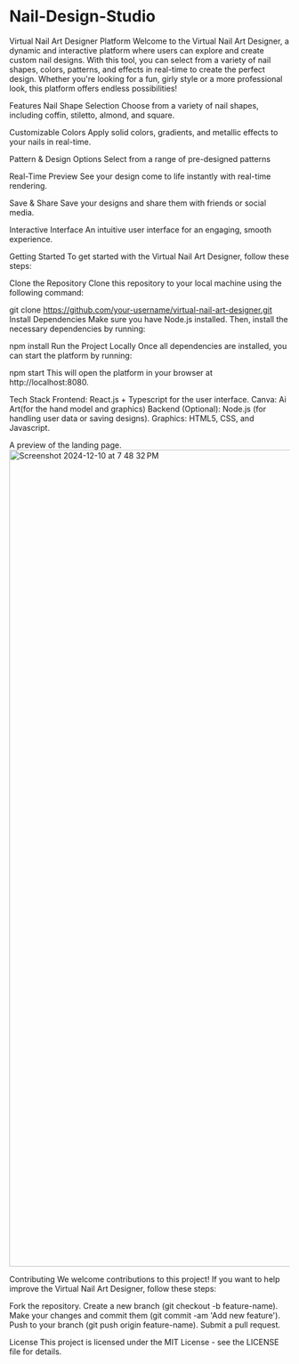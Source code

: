 # Nail-Design-Studio

Virtual Nail Art Designer Platform
Welcome to the Virtual Nail Art Designer, a dynamic and interactive platform where users can explore and create custom nail designs. With this tool, you can select from a variety of nail shapes, colors, patterns, and effects in real-time to create the perfect design. Whether you're looking for a fun, girly style or a more professional look, this platform offers endless possibilities!

Features
Nail Shape Selection
Choose from a variety of nail shapes, including coffin, stiletto, almond, and square.

Customizable Colors
Apply solid colors, gradients, and metallic effects to your nails in real-time.

Pattern & Design Options
Select from a range of pre-designed patterns 

Real-Time Preview
See your design come to life instantly with real-time rendering.

Save & Share
Save your designs and share them with friends or social media.

Interactive Interface
An intuitive user interface for an engaging, smooth experience.

Getting Started
To get started with the Virtual Nail Art Designer, follow these steps:

Clone the Repository
Clone this repository to your local machine using the following command:

git clone https://github.com/your-username/virtual-nail-art-designer.git
Install Dependencies
Make sure you have Node.js installed. Then, install the necessary dependencies by running:

npm install
Run the Project Locally
Once all dependencies are installed, you can start the platform by running:

npm start
This will open the platform in your browser at http://localhost:8080.

Tech Stack
Frontend: React.js + Typescript for the user interface.
Canva: Ai Art(for the hand model and graphics) 
Backend (Optional): Node.js (for handling user data or saving designs).
Graphics: HTML5, CSS, and Javascript.


A preview of the landing page.
<img width="1468" alt="Screenshot 2024-12-10 at 7 48 32 PM" src="https://github.com/user-attachments/assets/f8262b54-047f-4e35-9dc2-aee4a75d2366">

Contributing
We welcome contributions to this project! If you want to help improve the Virtual Nail Art Designer, follow these steps:

Fork the repository.
Create a new branch (git checkout -b feature-name).
Make your changes and commit them (git commit -am 'Add new feature').
Push to your branch (git push origin feature-name).
Submit a pull request.

License
This project is licensed under the MIT License - see the LICENSE file for details.

